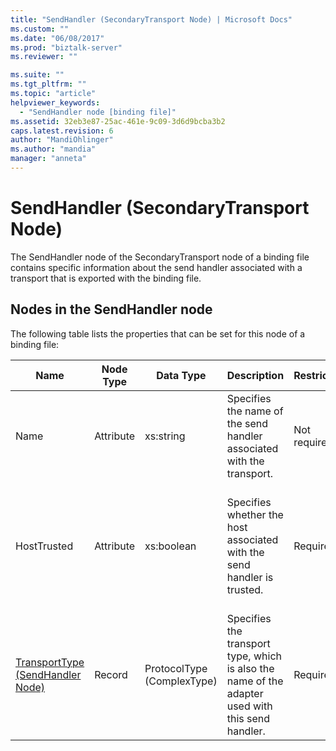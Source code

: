 ```yaml
---
title: "SendHandler (SecondaryTransport Node) | Microsoft Docs"
ms.custom: ""
ms.date: "06/08/2017"
ms.prod: "biztalk-server"
ms.reviewer: ""

ms.suite: ""
ms.tgt_pltfrm: ""
ms.topic: "article"
helpviewer_keywords: 
  - "SendHandler node [binding file]"
ms.assetid: 32eb3e87-25ac-461e-9c09-3d6d9bcba3b2
caps.latest.revision: 6
author: "MandiOhlinger"
ms.author: "mandia"
manager: "anneta"
---
```

# SendHandler (SecondaryTransport Node)
The SendHandler node of the SecondaryTransport node of a binding file contains specific information about the send handler associated with a transport that is exported with the binding file.  
  
## Nodes in the SendHandler node  
 The following table lists the properties that can be set for this node of a binding file:  
  
|**Name**|**Node Type**|**Data Type**|**Description**|**Restrictions**|**Comments**|  
|--------------|-------------------|-------------------|---------------------|----------------------|------------------|  
|Name|Attribute|xs:string|Specifies the name of the send handler associated with the transport.|Not required|Default value: empty|  
|HostTrusted|Attribute|xs:boolean|Specifies whether the host associated with the send handler is trusted.|Required|Default value: none<br /><br /> Set to **true** if host is trusted, otherwise set to **false**.|  
|[TransportType (SendHandler Node)](../core/transporttype-sendhandler-node.md)|Record|ProtocolType (ComplexType)|Specifies the transport type, which is also the name of the adapter used with this send handler.|Required|Default value: none|